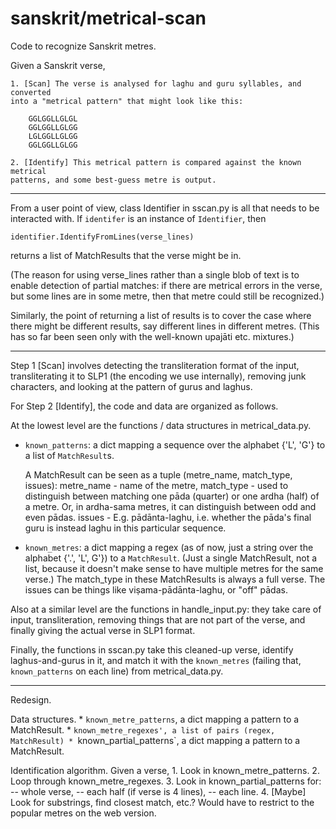 sanskrit/metrical-scan
======================

Code to recognize Sanskrit metres.

Given a Sanskrit verse,

    1. [Scan] The verse is analysed for laghu and guru syllables, and converted
    into a "metrical pattern" that might look like this:

        GGLGGLLGLGL
        GGLGGLLGLGG
        LGLGGLLGLGG
        GGLGGLLGLGG

    2. [Identify] This metrical pattern is compared against the known metrical
    patterns, and some best-guess metre is output.

--------------------------------------------------------------------------------

From a user point of view, class Identifier in sscan.py is all that needs to be
interacted with. If `identifer` is an instance of `Identifier`, then

    identifier.IdentifyFromLines(verse_lines)

returns a list of MatchResults that the verse might be in.

(The reason for using verse_lines rather than a single blob of text is to enable
detection of partial matches: if there are metrical errors in the verse, but
some lines are in some metre, then that metre could still be recognized.)

Similarly, the point of returning a list of results is to cover the case where
there might be different results, say different lines in different metres.
(This has so far been seen only with the well-known upajāti etc. mixtures.)

--------------------------------------------------------------------------------

Step 1 [Scan] involves detecting the transliteration format of the input,
transliterating it to SLP1 (the encoding we use internally), removing junk
characters, and looking at the pattern of gurus and laghus.

For Step 2 [Identify], the code and data are organized as follows.

At the lowest level are the functions / data structures in metrical_data.py.

  * `known_patterns`: a dict mapping a sequence over the alphabet {'L', 'G'} to
    a list of `MatchResult`s.

     A MatchResult can be seen as a tuple (metre_name, match_type, issues):
     metre_name - name of the metre,
     match_type - used to distinguish between matching one pāda (quarter) or one
     		  ardha (half) of a metre. Or, in ardha-sama metres, it can
     		  distinguish between odd and even pādas.
     issues	- E.g. pādānta-laghu, i.e. whether the pāda's final guru is
     		  instead laghu in this particular sequence.

  * `known_metres`: a dict mapping a regex (as of now, just a string over the
     alphabet {'.', 'L', G'}) to a `MatchResult`.
     (Just a single MatchResult, not a list, because it doesn't make sense to
     have multiple metres for the same verse.)
          The match_type in these MatchResults is always a full verse.
     	  The issues can be things like viṣama-pādānta-laghu, or "off" pādas.

Also at a similar level are the functions in handle_input.py: they take care of
input, transliteration, removing things that are not part of the verse, and
finally giving the actual verse in SLP1 format.

Finally, the functions in sscan.py take this cleaned-up verse, identify
laghus-and-gurus in it, and match it with the `known_metres` (failing that,
`known_patterns` on each line) from metrical_data.py.

--------------------------------------------------------------------------------

Redesign.

Data structures.
    * `known_metre_patterns`, a dict mapping a pattern to a MatchResult.
    * `known_metre_regexes', a list of pairs (regex, MatchResult)
    * `known_partial_patterns`, a dict mapping a pattern to a MatchResult.

Identification algorithm.
    Given a verse,
        1. Look in known_metre_patterns.
        2. Loop through known_metre_regexes.
        3. Look in known_partial_patterns for:
            -- whole verse,
            -- each half (if verse is 4 lines),
            -- each line.
        4. [Maybe] Look for substrings, find closest match, etc.?
           Would have to restrict to the popular metres on the web version.

